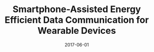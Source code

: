 ---
title: "Smartphone-Assisted Energy Efficient Data Communication for Wearable Devices"
collection: publications
permalink: https://www4.comp.polyu.edu.hk/~shanggao/publications/Smartphone-Assisted_Energy_Efficient_Data_Communication_for_Wearable_Devices.pdf
category: 'offloading, energy saving'
date: 2017-06-01
venue: 'Computer Communications (Elsevier)'
citation: 'J. Li, Z. Peng, S. Gao, B. Xiao, and H. Chan, "Smartphone-Assisted Energy Efficient Data Communication for Wearable Devices", <i>Computer Communications (Elsevier)</i>, Vol. 105, 1 June 2017.'
citebib: https://www4.comp.polyu.edu.hk/~shanggao/publications/Smartphone-Assisted_Energy_Efficient_Data_Communication_for_Wearable_Devices.html
---